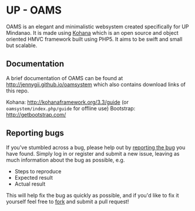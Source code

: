 # UP - OAMS

OAMS is an elegant and minimalistic websystem created specifically for UP Mindanao. It is made using [Kohana](http://kohanaframework.org/) which is an open source and object oriented HMVC framework built using PHP5. It aims to be swift and small but scalable.

## Documentation
A brief documentation of OAMS can be found at <http://jennygii.github.io/oamsystem> which also contains download links of this repo.

Kohana: <http://kohanaframework.org/3.3/guide> (or `oamsystem/index.php/guide` for offline use)
Bootstrap: <http://getbootstrap.com/>

## Reporting bugs
If you've stumbled across a bug, please help out by [reporting the bug](https://github.com/jennygii/oamsystem/issues) you have found. Simply log in or register and submit a new issue, leaving as much information about the bug as possible, e.g.

* Steps to reproduce
* Expected result
* Actual result

This will help fix the bug as quickly as possible, and if you'd like to fix it yourself feel free to [fork](https://github.com/jennygii/oamsystem) and submit a pull request!
